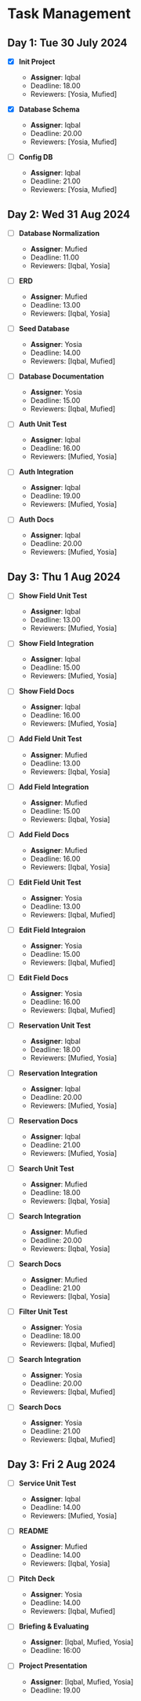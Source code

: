 # Task Management

## Day 1: Tue 30 July 2024

- [x] **Init Project**
    - **Assigner**: Iqbal
    - Deadline: 18.00
    - Reviewers: [Yosia, Mufied]

- [x] **Database Schema**
    - **Assigner**: Iqbal
    - Deadline: 20.00
    - Reviewers: [Yosia, Mufied]

- [ ] **Config DB**
    - **Assigner**: Iqbal
    - Deadline: 21.00
    - Reviewers: [Yosia, Mufied]

## Day 2: Wed 31 Aug 2024

- [ ] **Database Normalization**
    - **Assigner**: Mufied
    - Deadline: 11.00
    - Reviewers: [Iqbal, Yosia]

- [ ] **ERD**
    - **Assigner**: Mufied
    - Deadline: 13.00
    - Reviewers: [Iqbal, Yosia]

- [ ] **Seed Database**
    - **Assigner**: Yosia
    - Deadline: 14.00
    - Reviewers: [Iqbal, Mufied]

- [ ] **Database Documentation**
    - **Assigner**: Yosia
    - Deadline: 15.00
    - Reviewers: [Iqbal, Mufied]

- [ ] **Auth Unit Test**
    - **Assigner**: Iqbal
    - Deadline: 16.00
    - Reviewers: [Mufied, Yosia]

- [ ] **Auth Integration**
    - **Assigner**: Iqbal
    - Deadline: 19.00
    - Reviewers: [Mufied, Yosia]

- [ ] **Auth Docs**
    - **Assigner**: Iqbal
    - Deadline: 20.00
    - Reviewers: [Mufied, Yosia]

## Day 3: Thu 1 Aug 2024

- [ ] **Show Field Unit Test**
    - **Assigner**: Iqbal
    - Deadline: 13.00
    - Reviewers: [Mufied, Yosia]

- [ ] **Show Field Integration**
    - **Assigner**: Iqbal
    - Deadline: 15.00
    - Reviewers: [Mufied, Yosia]

- [ ] **Show Field Docs**
    - **Assigner**: Iqbal
    - Deadline: 16.00
    - Reviewers: [Mufied, Yosia]

- [ ] **Add Field Unit Test**
    - **Assigner**: Mufied
    - Deadline: 13.00
    - Reviewers: [Iqbal, Yosia]

- [ ] **Add Field Integration**
    - **Assigner**: Mufied
    - Deadline: 15.00
    - Reviewers: [Iqbal, Yosia]

- [ ] **Add Field Docs**
    - **Assigner**: Mufied
    - Deadline: 16.00
    - Reviewers: [Iqbal, Yosia]

- [ ] **Edit Field Unit Test**
    - **Assigner**: Yosia
    - Deadline: 13.00
    - Reviewers: [Iqbal, Mufied]

- [ ] **Edit Field Integraion**
    - **Assigner**: Yosia
    - Deadline: 15.00
    - Reviewers: [Iqbal, Mufied]

- [ ] **Edit Field Docs**
    - **Assigner**: Yosia
    - Deadline: 16.00
    - Reviewers: [Iqbal, Mufied]

- [ ] **Reservation Unit Test**
    - **Assigner**: Iqbal
    - Deadline: 18.00
    - Reviewers: [Mufied, Yosia]

- [ ] **Reservation Integration**
    - **Assigner**: Iqbal
    - Deadline: 20.00
    - Reviewers: [Mufied, Yosia]

- [ ] **Reservation Docs**
    - **Assigner**: Iqbal
    - Deadline: 21.00
    - Reviewers: [Mufied, Yosia]

- [ ] **Search Unit Test**
    - **Assigner**: Mufied
    - Deadline: 18.00
    - Reviewers: [Iqbal, Yosia]

- [ ] **Search Integration**
    - **Assigner**: Mufied
    - Deadline: 20.00
    - Reviewers: [Iqbal, Yosia]

- [ ] **Search Docs**
    - **Assigner**: Mufied
    - Deadline: 21.00
    - Reviewers: [Iqbal, Yosia]

- [ ] **Filter Unit Test**
    - **Assigner**: Yosia
    - Deadline: 18.00
    - Reviewers: [Iqbal, Mufied]

- [ ] **Search Integration**
    - **Assigner**: Yosia
    - Deadline: 20.00
    - Reviewers: [Iqbal, Mufied]

- [ ] **Search Docs**
    - **Assigner**: Yosia
    - Deadline: 21.00
    - Reviewers: [Iqbal, Mufied]

## Day 3: Fri 2 Aug 2024

- [ ] **Service Unit Test**
    - **Assigner**: Iqbal
    - Deadline: 14.00
    - Reviewers: [Mufied, Yosia]

- [ ] **README**
    - **Assigner**: Mufied
    - Deadline: 14.00
    - Reviewers: [Iqbal, Yosia]

- [ ] **Pitch Deck**
    - **Assigner**: Yosia
    - Deadline: 14.00
    - Reviewers: [Iqbal, Mufied]

- [ ] **Briefing & Evaluating**
  - **Assigner**: [Iqbal, Mufied, Yosia]
  - Deadline: 16:00

- [ ] **Project Presentation**
  - **Assigner**: [Iqbal, Mufied, Yosia]
  - Deadline: 19.00